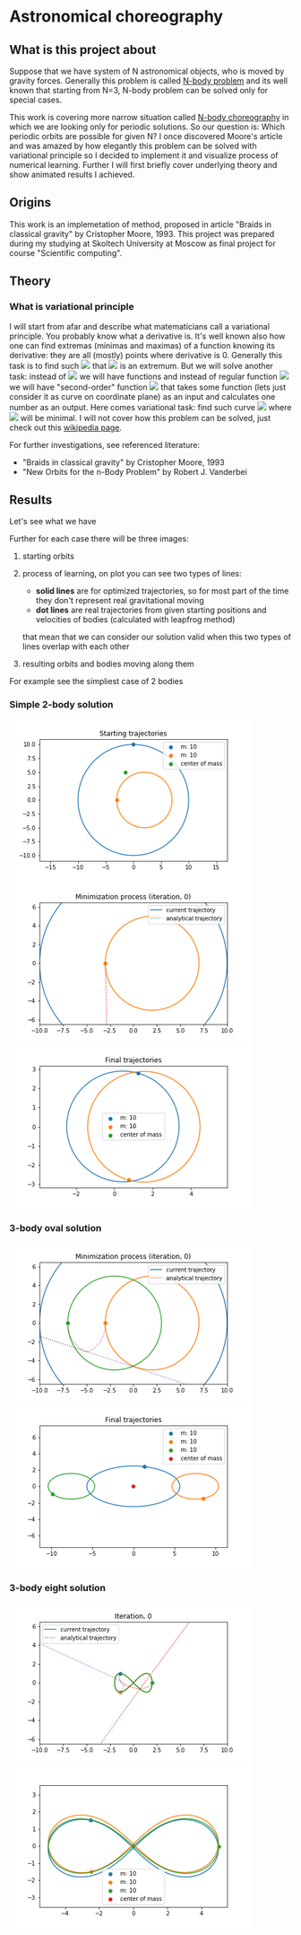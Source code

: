 # Astronomical choreography

## What is this project about

Suppose that we have system of N astronomical objects, who is moved by gravity forces.
Generally this problem is called [N-body problem](https://en.wikipedia.org/wiki/N-body_problem) and its well known that starting from N=3, N-body problem can be solved only for special cases.

This work is covering more narrow situation called [N-body choreography](https://en.wikipedia.org/wiki/N-body_choreography) in which we are looking only for periodic solutions. So our question is: Which periodic orbits are possible for given N? I once discovered Moore's article and was amazed by how elegantly this problem can be solved with variational principle so I decided to implement it and visualize process of numerical learning. Further I will first briefly cover underlying theory and show animated results I achieved.

## Origins

This work is an implemetation of method, proposed in article "Braids in classical gravity" by Cristopher Moore, 1993. This project was prepared during my studying at Skoltech University at Moscow as final project for course "Scientific computing".

## Theory

### What is variational principle

I will start from afar and describe what matematicians call a variational principle. You probably know what a derivative is. It's well known also how one can find extremas (minimas and maximas) of a function knowing its derivative: they are all (mostly) points where derivative is 0. Generally this task is to find such <img src="https://latex.codecogs.com/gif.latex?x"/> that <img src="https://latex.codecogs.com/gif.latex?y=f(x)"/> is an extremum. But we will solve another task: instead of <img src="https://latex.codecogs.com/gif.latex?x"/> we will have functions and instead of regular function <img src="https://latex.codecogs.com/gif.latex?f(x)"/> we will have "second-order" function <img src="https://latex.codecogs.com/gif.latex?F(g)"/> that takes some function (lets just consider it as curve on coordinate plane) as an input and calculates one number as an output. Here comes variational task: find such curve <img src="https://latex.codecogs.com/gif.latex?g"/> where <img src="https://latex.codecogs.com/gif.latex?F(g)"/> will be minimal. I will not cover how this problem can be solved, just check out this [wikipedia page](https://en.wikipedia.org/wiki/Euler%E2%80%93Lagrange_equation).

For further investigations, see referenced literature:
- "Braids in classical gravity" by Cristopher Moore, 1993
- "New Orbits for the n-Body Problem" by Robert J. Vanderbei

## Results

Let's see what we have

Further for each case there will be three images:
1. starting orbits
2. process of learning, on plot you can see two types of lines:
    - **solid lines** are for optimized trajectories, so for most part of the time they don't represent real gravitational moving
    - **dot lines** are real trajectories from given starting positions and velocities of bodies (calculated with leapfrog method)
    
    that mean that we can consider our solution valid when this two types of lines overlap with each other
  
3. resulting orbits and bodies moving along them

For example see the simpliest case of 2 bodies

### Simple 2-body solution

![](images/2-bodies_start.gif)
![](images/2-bodies_evolution.gif)
![](images/2-bodies.gif)

### 3-body oval solution

![](images/3-bodies-oval_evolution.gif)
![](images/3-bodies-oval.gif)

### 3-body eight solution

![](images/3-bodies-eight_evolution.gif)
![](images/3-bodies-eight.gif)

